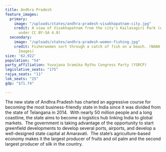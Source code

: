 ```yaml
---
title: Andhra Pradesh
feature_images:
  primary:
    image: "/uploads/states/andhra-pradesh-visakhapatnam-city.jpg"
    credit: A view of Visakhapatnam from the city's Kailasagiri Park (Av9, licensed
      under CC BY-SA 4.0)
  secondary:
    image: "/uploads/states/andhra-pradesh-women-fishing.jpg"
    credit: Fisherwomen sort through a catch of fish on a beach. (NOAH SEELAM/AFP/Getty
      Images)
size: '62,922'
population: "54"
party_affiliation: Yuvajana Sramika Rythu Congress Party (YSRCP)
legislative_seats: "175"
rajya_seats: "11"
lok_seats: "25"
gdp: "$71.74"

---
```

The new state of Andhra Pradesh has charted an aggressive course for becoming the most business-friendly state in India since it was divided from the state of Telangana in 2014.  With nearly 50 million people and a long coastline, the state aims to become a logistics hub linking India to global markets.  The government is taking advantage of the opportunity to start greenfield developments to develop several ports, airports, and develop a well-designed state capital at Amaravati.  The state’s agriculture-based economy makes it the largest producer of fruits and oil palm and the second largest producer of silk in the country. 